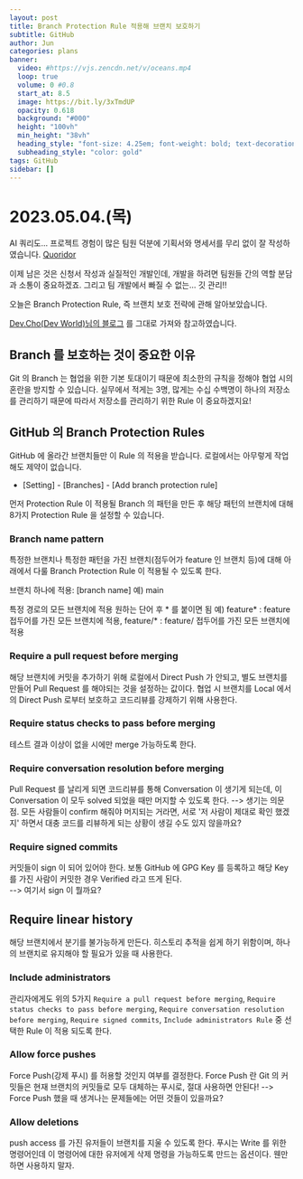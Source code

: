 ```yaml
---
layout: post
title: Branch Protection Rule 적용해 브랜치 보호하기
subtitle: GitHub
author: Jun
categories: plans
banner:
  video: #https://vjs.zencdn.net/v/oceans.mp4
  loop: true
  volume: 0 #0.8
  start_at: 8.5
  image: https://bit.ly/3xTmdUP
  opacity: 0.618
  background: "#000"
  height: "100vh"
  min_height: "38vh"
  heading_style: "font-size: 4.25em; font-weight: bold; text-decoration: underline"
  subheading_style: "color: gold"
tags: GitHub
sidebar: []
---
```



# 2023.05.04.(목)


AI 쿼리도... 
프로젝트 경험이 많은 팀원 덕분에 기획서와 명세서를 무리 없이 잘 작성하였습니다.
[Quoridor](https://github.com/junnie082/Quoridor)

이제 남은 것은 신청서 작성과 실질적인 개발인데, 개발을 하려면 팀원들 간의 역할 분담과 소통이 중요하겠죠.
그리고 팀 개발에서 빠질 수 없는... 깃 관리!!

오늘은 Branch Protection Rule, 즉 브랜치 보호 전략에 관해 알아보았습니다.

[Dev.Cho(Dev World)님의 블로그](https://kotlinworld.com/292#Require%C-%A-status%C-%A-checks%C-%A-to%C-%A-pass%C-%A-before%C-%A-merging) 를 그대로 가져와 참고하였습니다.




## Branch 를 보호하는 것이 중요한 이유

Git 의 Branch 는 협업을 위한 기본 토대이기 때문에 최소한의 규칙을 정해야 협업 시의 혼란을 방지할 수 있습니다. 실무에서 적게는 3명, 많게는 수십 수백명이 하나의 저장소를 관리하기 때문에 따라서 저장소를 관리하기 위한 Rule 이 중요하겠지요!


## GitHub 의 Branch Protection Rules

GitHub 에 올라간 브랜치들만 이 Rule 의 적용을 받습니다. 로컬에서는 아무렇게 작업해도 제약이 없습니다. 

* [Setting] - [Branches] - [Add branch protection rule]


먼저 Protection Rule 이 적용될 Branch 의 패턴을 만든 후 해당 패턴의 브랜치에 대해 8가지 Protection Rule 을 설정할 수 있습니다.


### Branch name pattern

특정한 브랜치나 특정한 패턴을 가진 브랜치(점두어가 feature 인 브랜치 등)에 대해 아래에서 다룰 Branch Protection Rule 이 적용될 수 있도록 한다.

브랜치 하나에 적용: [branch name]
예) main

특정 경로의 모든 브랜치에 적용 원하는 단어 후 * 를 붙이면 됨
예) feature* : feature 접두어를 가진 모든 브랜치에 적용, feature/* : feature/ 접두어를 가진 모든 브랜치에 적용  
  
  
  
### Require a pull request before merging  
  
해당 브랜치에 커밋을 추가하기 위해 로컬에서 Direct Push 가 안되고, 별도 브랜치를 만들어 Pull Request 를 해야되는 것을 설정하는 값이다. 협업 시 브랜치를 Local 에서의 Direct Push 로부터 보호하고 코드리뷰를 강제하기 위해 사용한다.  
  
    

### Require status checks to pass before merging    
  
테스트 결과 이상이 없을 시에만 merge 가능하도록 한다.  



### Require conversation resolution before merging  

Pull Request 를 날리게 되면 코드리뷰를 통해 Conversation 이 생기게 되는데, 이 Conversation 이 모두 solved 되었을 때만 머지할 수 있도록 한다.
--> 생기는 의문점. 모든 사람들이 confirm 해줘야 머지되는 거라면, 서로 '저 사람이 제대로 확인 했겠지' 하면서 대충 코드를 리뷰하게 되는 상황이 생길 수도 있지 않을까요?   



### Require signed commits

커밋들이 sign 이 되어 있어야 한다. 보통 GitHub 에 GPG Key 를 등록하고 해당 Key 를 가진 사람이 커밋한 경우 Verified 라고 뜨게 된다.  
--> 여기서 sign 이 뭘까요?  



## Require linear history  

해당 브랜치에서 분기를 불가능하게 만든다. 히스토리 추적을 쉽게 하기 위함이며, 하나의 브랜치로 유지해야 할 필요가 있을 때 사용한다.



### Include administrators

관리자에게도 위의 5가지 `Require a pull request before merging`, `Require status checks to pass before merging`, `Require conversation resolution before merging`, `Require signed commits`, `Include administrators Rule` 중 선택한 Rule 이 적용 되도록 한다.


### Allow force pushes

Force Push(강제 푸시) 를 허용할 것인지 여부를 결정한다. Force Push 란 Git 의 커밋들은 현재 브랜치의 커밋들로 모두 대체하는 푸시로, 절대 사용하면 안된다!
--> Force Push 했을 때 생겨나는 문제들에는 어떤 것들이 있을까요?


  
### Allow deletions  

push access 를 가진 유저들이 브랜치를 지울 수 있도록 한다. 푸시는 Write 를 위한 명령어인데 이 명령어에 대한 유저에게 삭제 명령을 가능하도록 만드는 옵션이다. 웬만하면 사용하지 말자. 

